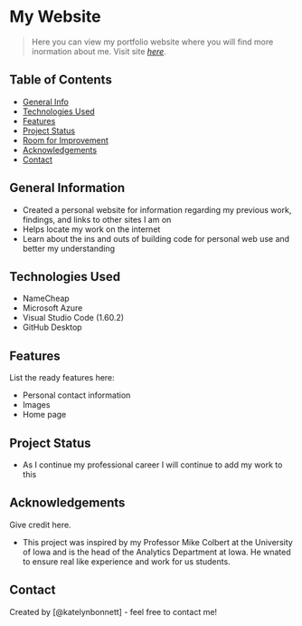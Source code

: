 
# My Website
> Here you can view my portfolio website where you will find more inormation about me.
> Visit site [_here_](https://yellow-dune-089ebc310.1.azurestaticapps.net/). <!-- If you have the project hosted somewhere, include the link here. -->

## Table of Contents
* [General Info](#general-information)
* [Technologies Used](#technologies-used)
* [Features](#features)
* [Project Status](#project-status)
* [Room for Improvement](#room-for-improvement)
* [Acknowledgements](#acknowledgements)
* [Contact](#contact)
<!-- * [License](#license) -->


## General Information
- Created a personal website for information regarding my previous work, findings, and links to other sites I am on
- Helps locate my work on the internet 
- Learn about the ins and outs of building code for personal web use and better my understanding 
<!-- You don't have to answer all the questions - just the ones relevant to your project. -->


## Technologies Used
- NameCheap
- Microsoft Azure 
- Visual Studio Code (1.60.2)
- GitHub Desktop 


## Features
List the ready features here:
- Personal contact information 
- Images 
- Home page 

## Project Status 
- As I continue my professional career I will continue to add my work to this

## Acknowledgements
Give credit here.
- This project was inspired by my Professor Mike Colbert at the University of Iowa and is the head of the Analytics Department at Iowa. He wnated to ensure real like experience and work for us students. 



## Contact
Created by [@katelynbonnett] - feel free to contact me!


<!-- Optional -->
<!-- ## License -->
<!-- This project is open source and available under the [... License](). -->

<!-- You don't have to include all sections - just the one's relevant to your project -->
